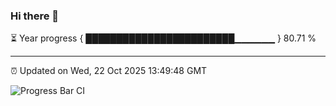 ### Hi there 👋

⏳ Year progress { ████████████████████████▁▁▁▁▁▁ } 80.71 %

---

⏰ Updated on Wed, 22 Oct 2025 13:49:48 GMT

![Progress Bar CI](https://github.com/IshwaranRudhara/GIT-ACTION/workflows/Progress%20Bar%20CI/badge.svg)
